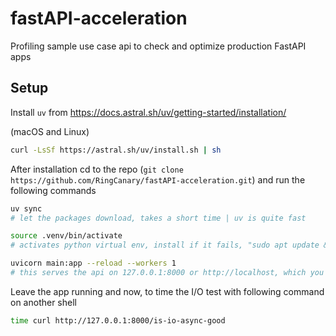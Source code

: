# fastAPI-acceleration
Profiling sample use case api to check and optimize production FastAPI apps

## Setup

Install `uv` from https://docs.astral.sh/uv/getting-started/installation/

(macOS and Linux)

```bash
curl -LsSf https://astral.sh/uv/install.sh | sh
```

After installation cd to the repo (`git clone https://github.com/RingCanary/fastAPI-acceleration.git`)
and run the following commands

```bash
uv sync
# let the packages download, takes a short time | uv is quite fast

source .venv/bin/activate
# activates python virtual env, install if it fails, "sudo apt update && sudo apt install python3-venv"

uvicorn main:app --reload --workers 1
# this serves the api on 127.0.0.1:8000 or http://localhost, which you can cUrl to via browser
```

Leave the app running and now, to time the I/O test with following command on another shell

```bash
time curl http://127.0.0.1:8000/is-io-async-good
```
